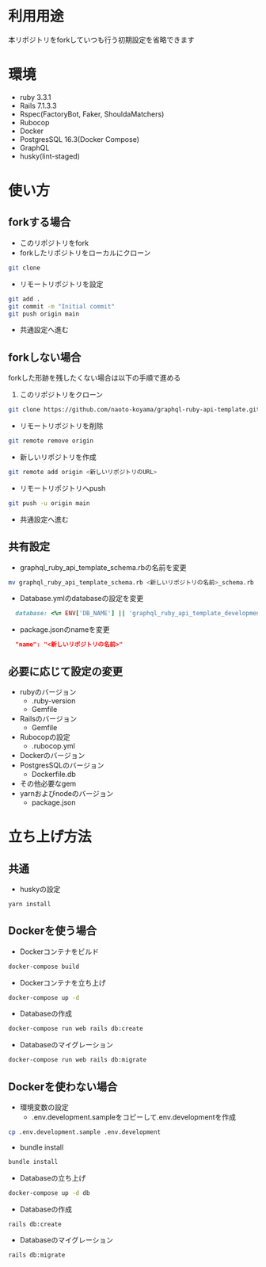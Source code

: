 # 利用用途

本リポジトリをforkしていつも行う初期設定を省略できます

# 環境

- ruby 3.3.1
- Rails 7.1.3.3
- Rspec(FactoryBot, Faker, ShouldaMatchers)
- Rubocop
- Docker
- PostgresSQL 16.3(Docker Compose)
- GraphQL
- husky(lint-staged)

# 使い方
## forkする場合

- このリポジトリをfork
- forkしたリポジトリをローカルにクローン
```bash
git clone
```
- リモートリポジトリを設定
```bash
git add .
git commit -m "Initial commit"
git push origin main
```

- 共通設定へ進む

## forkしない場合

forkした形跡を残したくない場合は以下の手順で進める

1. このリポジトリをクローン
```bash
git clone https://github.com/naoto-koyama/graphql-ruby-api-template.git
```

- リモートリポジトリを削除
```bash
git remote remove origin
```

- 新しいリポジトリを作成
```bash
git remote add origin <新しいリポジトリのURL>
```

- リモートリポジトリへpush
```bash
git push -u origin main
```

- 共通設定へ進む

## 共有設定

- graphql_ruby_api_template_schema.rbの名前を変更
```bash
mv graphql_ruby_api_template_schema.rb <新しいリポジトリの名前>_schema.rb
```

- Database.ymlのdatabaseの設定を変更
```ruby
  database: <%= ENV['DB_NAME'] || 'graphql_ruby_api_template_development' %> # ここを変更(test, productionも同様)
```

- package.jsonのnameを変更
```json
  "name": "<新しいリポジトリの名前>"
```

## 必要に応じて設定の変更
- rubyのバージョン
  - .ruby-version
  - Gemfile
- Railsのバージョン
  - Gemfile
- Rubocopの設定
  - .rubocop.yml
- Dockerのバージョン
- PostgresSQLのバージョン
  - Dockerfile.db
- その他必要なgem
- yarnおよびnodeのバージョン
  - package.json

# 立ち上げ方法
## 共通
- huskyの設定
```bash
yarn install
```

## Dockerを使う場合

- Dockerコンテナをビルド
```bash
docker-compose build
```

- Dockerコンテナを立ち上げ
```bash
docker-compose up -d
```

- Databaseの作成
```bash
docker-compose run web rails db:create
```

- Databaseのマイグレーション
```bash
docker-compose run web rails db:migrate
```

## Dockerを使わない場合

- 環境変数の設定
  - .env.development.sampleをコピーして.env.developmentを作成
```bash
cp .env.development.sample .env.development
```

- bundle install
```bash
bundle install
```

- Databaseの立ち上げ
```bash
docker-compose up -d db
```

- Databaseの作成
```bash
rails db:create
```

- Databaseのマイグレーション
```bash
rails db:migrate
```
